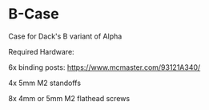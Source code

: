 # B-Case
Case for Dack's B variant of Alpha

Required Hardware:

6x binding posts: https://www.mcmaster.com/93121A340/

4x 5mm M2 standoffs

8x 4mm or 5mm M2 flathead screws
